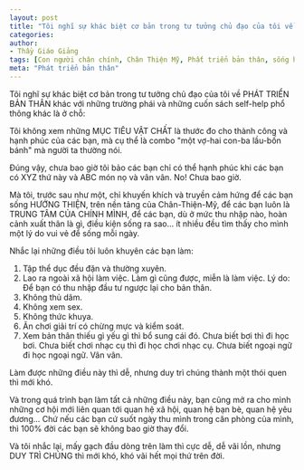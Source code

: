 ```yaml
---
layout: post
title: "Tôi nghĩ sự khác biệt cơ bản trong tư tưởng chủ đạo của tôi về PHÁT TRIỂN BẢN THÂN khác với những trường phái và những cuốn sách self-help phổ thông khác là"
categories:
author:
- Thầy Giáo Giảng
tags: [Con người chân chính, Chân Thiện Mỹ, Phất triển bản thân, sống hướng thiện, trung tâm của chính mình]
meta: "Phát triển bản thân"
---
```

Tôi nghĩ sự khác biệt cơ bản trong tư tưởng chủ đạo của tôi về PHÁT TRIỂN BẢN THÂN khác với những trường phái và những cuốn sách self-help phổ thông khác là ở chỗ:

Tôi không xem những MỤC TIÊU VẬT CHẤT là thước đo cho thành công và hạnh phúc của các bạn, mà cụ thể là combo "một vợ-hai con-ba lầu-bốn bánh" mà người ta thường nói.

Đúng vậy, chưa bao giờ tôi bảo các bạn chỉ có thể hạnh phúc khi các bạn có XYZ thứ này và ABC món nọ và vân vân. No! Chưa bao giờ.

Mà tôi, trước sau như một, chỉ khuyến khích và truyền cảm hứng để các bạn sống HƯỚNG THIỆN, trên nền tảng của Chân-Thiện-Mỹ, để các bạn luôn là TRUNG TÂM CỦA CHÍNH MÌNH, để các bạn, dù ở mức thu nhập nào, hoàn cảnh xuất thân là gì, điều kiện sống ra sao... ít nhiều đều tìm thấy cho mình một lý do vui vẻ để sống mỗi ngày.

Nhắc lại những điều tôi luôn khuyên các bạn làm:

1. Tập thể dục đều đặn và thường xuyên.
2. Lao ra ngoài xã hội làm việc. Làm gì cũng được, miễn là làm việc. Lý do: Để bạn có thu nhập đầu tư ngược lại cho bản thân.
3. Không thủ dâm.
4. Không xem sex.
5. Không thức khuya.
6. Ăn chơi giải trí có chừng mực và kiểm soát.
7. Xem bản thân thiếu gì yếu gì thì bổ sung cái đó. Chưa biết bơi thì đi học bơi. Chưa biết chơi nhạc cụ thì đi học chơi nhạc cụ. Chưa biết ngoại ngữ đi học ngoại ngữ. Vân vân.

Làm được những điều này thì dễ, nhưng duy trì chúng thành một thói quen thì mới khó. 

Và trong quá trình bạn làm tất cả những điều này, bạn cũng mở ra cho mình những cơ hội mới liên quan tới quan hệ xã hội, quan hệ bạn bè, quan hệ yêu đương... Chứ nếu các bạn cứ suốt ngày thu mình trong căn phòng của mình, thì 100% đời các bạn sẽ không bao giờ thay đổi.

Và tôi nhắc lại, mấy gạch đầu dòng trên làm thì cực dễ, dễ vãi lồn, nhưng DUY TRÌ CHÚNG thì mới khó, khó vãi hết mọi thứ trên đời. 